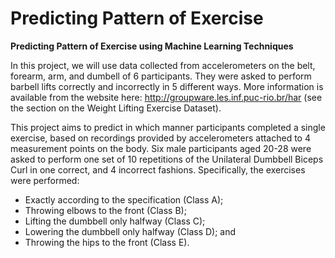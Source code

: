 # Predicting Pattern of Exercise
<b> Predicting Pattern of Exercise using Machine Learning Techniques </b>

In this project, we will use data collected from accelerometers on the belt, forearm, arm, and dumbell of 6 participants. They were asked to perform barbell lifts correctly and incorrectly in 5 different ways. More information is available from the website here: http://groupware.les.inf.puc-rio.br/har (see the section on the Weight Lifting Exercise Dataset).

This project aims to predict in which manner participants completed a single exercise, based on recordings provided by accelerometers attached to 4 measurement points on the body. Six male participants aged 20-28 were asked to perform one set of 10 repetitions of the Unilateral Dumbbell Biceps Curl in one correct, and 4 incorrect fashions. Specifically, the exercises were performed:
* Exactly according to the specification (Class A);
* Throwing elbows to the front (Class B);
* Lifting the dumbbell only halfway (Class C);
* Lowering the dumbbell only halfway (Class D); and
* Throwing the hips to the front (Class E).
